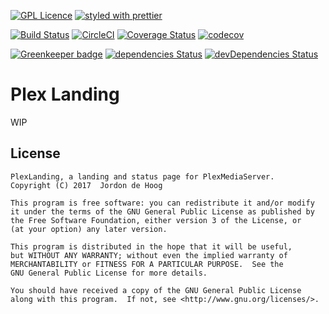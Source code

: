 [![GPL Licence](https://badges.frapsoft.com/os/gpl/gpl.svg?v=103)](https://opensource.org/licenses/GPL-3.0/)
[![styled with prettier](https://img.shields.io/badge/styled_with-prettier-ff69b4.svg)](https://github.com/prettier/prettier)

[![Build Status](https://travis-ci.org/jordond/plexlanding.svg?branch=develop)](https://travis-ci.org/jordond/plexlanding)
[![CircleCI](https://circleci.com/gh/jordond/plexlanding/tree/develop.svg?style=svg)](https://circleci.com/gh/jordond/plexlanding/tree/develop)
[![Coverage Status](https://coveralls.io/repos/github/jordond/plexlanding/badge.svg)](https://coveralls.io/github/jordond/plexlanding)
[![codecov](https://codecov.io/gh/jordond/plexlanding/branch/develop/graph/badge.svg)](https://codecov.io/gh/jordond/plexlanding)

[![Greenkeeper badge](https://badges.greenkeeper.io/jordond/plexlanding.svg)](https://greenkeeper.io/)
[![dependencies Status](https://david-dm.org/jordond/plexlanding/status.svg)](https://david-dm.org/jordond/plexlanding)
[![devDependencies Status](https://david-dm.org/jordond/plexlanding/dev-status.svg)](https://david-dm.org/jordond/plexlanding?type=dev)

# Plex Landing

WIP

## License

```
PlexLanding, a landing and status page for PlexMediaServer.
Copyright (C) 2017  Jordon de Hoog

This program is free software: you can redistribute it and/or modify
it under the terms of the GNU General Public License as published by
the Free Software Foundation, either version 3 of the License, or
(at your option) any later version.

This program is distributed in the hope that it will be useful,
but WITHOUT ANY WARRANTY; without even the implied warranty of
MERCHANTABILITY or FITNESS FOR A PARTICULAR PURPOSE.  See the
GNU General Public License for more details.

You should have received a copy of the GNU General Public License
along with this program.  If not, see <http://www.gnu.org/licenses/>.
```